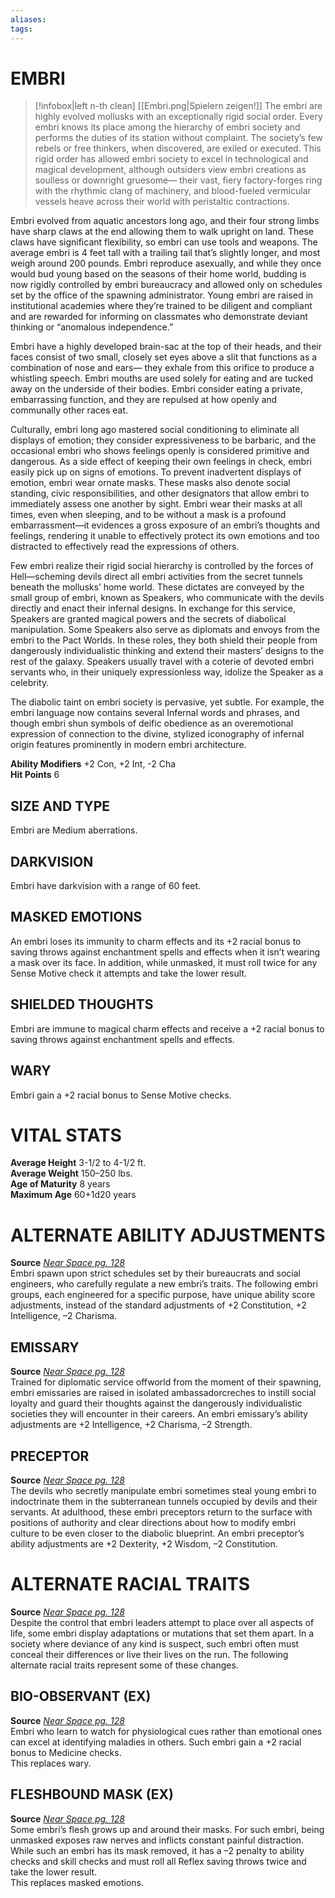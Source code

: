 ```yaml
---
aliases: 
tags: 
---
```

# EMBRI

> [!infobox|left n-th clean]
>  [[Embri.png|Spielern zeigen!]]
> The embri are highly evolved mollusks with an exceptionally rigid social order. Every embri knows its place among the hierarchy of embri society and performs the duties of its station without complaint. The society’s few rebels or free thinkers, when discovered, are exiled or executed. This rigid order has allowed embri society to excel in technological and magical development, although outsiders view embri creations as soulless or downright gruesome— their vast, fiery factory-forges ring with the rhythmic clang of machinery, and blood-fueled vermicular vessels heave across their world with peristaltic contractions.  
  
Embri evolved from aquatic ancestors long ago, and their four strong limbs have sharp claws at the end allowing them to walk upright on land. These claws have significant flexibility, so embri can use tools and weapons. The average embri is 4 feet tall with a trailing tail that’s slightly longer, and most weigh around 200 pounds. Embri reproduce asexually, and while they once would bud young based on the seasons of their home world, budding is now rigidly controlled by embri bureaucracy and allowed only on schedules set by the office of the spawning administrator. Young embri are raised in institutional academies where they’re trained to be diligent and compliant and are rewarded for informing on classmates who demonstrate deviant thinking or “anomalous independence.”  
  
Embri have a highly developed brain-sac at the top of their heads, and their faces consist of two small, closely set eyes above a slit that functions as a combination of nose and ears— they exhale from this orifice to produce a whistling speech. Embri mouths are used solely for eating and are tucked away on the underside of their bodies. Embri consider eating a private, embarrassing function, and they are repulsed at how openly and communally other races eat.  
  
Culturally, embri long ago mastered social conditioning to eliminate all displays of emotion; they consider expressiveness to be barbaric, and the occasional embri who shows feelings openly is considered primitive and dangerous. As a side effect of keeping their own feelings in check, embri easily pick up on signs of emotions. To prevent inadvertent displays of emotion, embri wear ornate masks. These masks also denote social standing, civic responsibilities, and other designators that allow embri to immediately assess one another by sight. Embri wear their masks at all times, even when sleeping, and to be without a mask is a profound embarrassment—it evidences a gross exposure of an embri’s thoughts and feelings, rendering it unable to effectively protect its own emotions and too distracted to effectively read the expressions of others.  
  
Few embri realize their rigid social hierarchy is controlled by the forces of Hell—scheming devils direct all embri activities from the secret tunnels beneath the mollusks’ home world. These dictates are conveyed by the small group of embri, known as Speakers, who communicate with the devils directly and enact their infernal designs. In exchange for this service, Speakers are granted magical powers and the secrets of diabolical manipulation. Some Speakers also serve as diplomats and envoys from the embri to the Pact Worlds. In these roles, they both shield their people from dangerously individualistic thinking and extend their masters’ designs to the rest of the galaxy. Speakers usually travel with a coterie of devoted embri servants who, in their uniquely expressionless way, idolize the Speaker as a celebrity.  
  
The diabolic taint on embri society is pervasive, yet subtle. For example, the embri language now contains several Infernal words and phrases, and though embri shun symbols of deific obedience as an overemotional expression of connection to the divine, stylized iconography of infernal origin features prominently in modern embri architecture.  
  
**Ability Modifiers** +2 Con, +2 Int, -2 Cha  
**Hit Points** 6

## SIZE AND TYPE

Embri are Medium aberrations.  

## DARKVISION

Embri have darkvision with a range of 60 feet.  

## MASKED EMOTIONS

An embri loses its immunity to charm effects and its +2 racial bonus to saving throws against enchantment spells and effects when it isn’t wearing a mask over its face. In addition, while unmasked, it must roll twice for any Sense Motive check it attempts and take the lower result.  

## SHIELDED THOUGHTS

Embri are immune to magical charm effects and receive a +2 racial bonus to saving throws against enchantment spells and effects.  

## WARY

Embri gain a +2 racial bonus to Sense Motive checks.

# VITAL STATS

**Average Height** 3-1/2 to 4-1/2 ft.  
**Average Weight** 150–250 lbs.  
**Age of Maturity** 8 years  
**Maximum Age** 60+1d20 years

# ALTERNATE ABILITY ADJUSTMENTS

**Source** [_Near Space pg. 128_](https://paizo.com/products/btq01zud?Starfinder-RPG-Near-Space)  
Embri spawn upon strict schedules set by their bureaucrats and social engineers, who carefully regulate a new embri’s traits. The following embri groups, each engineered for a specific purpose, have unique ability score adjustments, instead of the standard adjustments of +2 Constitution, +2 Intelligence, –2 Charisma.

## EMISSARY

**Source** [_Near Space pg. 128_](https://paizo.com/products/btq01zud?Starfinder-RPG-Near-Space)  
Trained for diplomatic service offworld from the moment of their spawning, embri emissaries are raised in isolated ambassadorcreches to instill social loyalty and guard their thoughts against the dangerously individualistic societies they will encounter in their careers. An embri emissary’s ability adjustments are +2 Intelligence, +2 Charisma, –2 Strength.

## PRECEPTOR

**Source** [_Near Space pg. 128_](https://paizo.com/products/btq01zud?Starfinder-RPG-Near-Space)  
The devils who secretly manipulate embri sometimes steal young embri to indoctrinate them in the subterranean tunnels occupied by devils and their servants. At adulthood, these embri preceptors return to the surface with positions of authority and clear directions about how to modify embri culture to be even closer to the diabolic blueprint. An embri preceptor’s ability adjustments are +2 Dexterity, +2 Wisdom, –2 Constitution.

# ALTERNATE RACIAL TRAITS

**Source** [_Near Space pg. 128_](https://paizo.com/products/btq01zud?Starfinder-RPG-Near-Space)  
Despite the control that embri leaders attempt to place over all aspects of life, some embri display adaptations or mutations that set them apart. In a society where deviance of any kind is suspect, such embri often must conceal their differences or live their lives on the run. The following alternate racial traits represent some of these changes.

## BIO-OBSERVANT (EX)

**Source** [_Near Space pg. 128_](https://paizo.com/products/btq01zud?Starfinder-RPG-Near-Space)  
Embri who learn to watch for physiological cues rather than emotional ones can excel at identifying maladies in others. Such embri gain a +2 racial bonus to Medicine checks.  
This replaces wary.

## FLESHBOUND MASK (EX)

**Source** [_Near Space pg. 128_](https://paizo.com/products/btq01zud?Starfinder-RPG-Near-Space)  
Some embri’s flesh grows up and around their masks. For such embri, being unmasked exposes raw nerves and inflicts constant painful distraction. While such an embri has its mask removed, it has a –2 penalty to ability checks and skill checks and must roll all Reflex saving throws twice and take the lower result.  
This replaces masked emotions.
